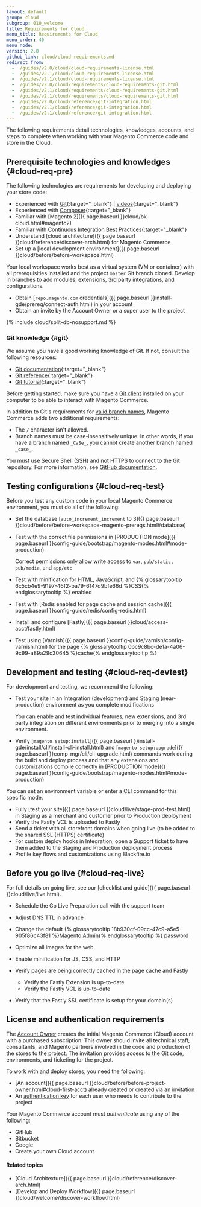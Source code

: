 ```yaml
---
layout: default
group: cloud
subgroup: 010_welcome
title: Requirements for Cloud
menu_title: Requirements for Cloud
menu_order: 40
menu_node:
version: 2.0
github_link: cloud/cloud-requirements.md
redirect from:
  -  /guides/v2.0/cloud/cloud-requirements-license.html
  -  /guides/v2.1/cloud/cloud-requirements-license.html
  -  /guides/v2.1/cloud/cloud-requirements-license.html
  -  /guides/v2.0/cloud/requirements/cloud-requirements-git.html
  -  /guides/v2.1/cloud/requirements/cloud-requirements-git.html
  -  /guides/v2.1/cloud/requirements/cloud-requirements-git.html
  -  /guides/v2.0/cloud/reference/git-integration.html
  -  /guides/v2.1/cloud/reference/git-integration.html
  -  /guides/v2.1/cloud/reference/git-integration.html
---
```


The following requirements detail technologies, knowledges, accounts, and steps to complete when working with your Magento Commerce code and store in the Cloud.

## Prerequisite technologies and knowledges {#cloud-req-pre}
The following technologies are requirements for developing and deploying your store code:

*	Experienced with [Git](https://git-scm.com/docs/user-manual.html){:target="_blank"} | [videos](https://git-scm.com/videos){:target="_blank"}
*	Experienced with [Composer](https://getcomposer.org/doc){:target="_blank"}
*	Familiar with [Magento 2]({{ page.baseurl }}cloud/bk-cloud.html#magento2)
*	Familiar with [Continuous Integration Best Practices](https://www.google.com/search?q=Continuous+Integration+Best+Practices){:target="_blank"}
*	Understand [cloud architecture]({{ page.baseurl }}cloud/reference/discover-arch.html) for Magento Commerce
*	Set up a [local development environment]({{ page.baseurl }}cloud/before/before-workspace.html)

  Your local workspace works best as a virtual system (VM or container) with all prerequisities installed and the project `master` Git branch cloned. Develop in branches to add modules, extensions, 3rd party integrations, and configurations.
*	Obtain [`repo.magento.com` credentials]({{ page.baseurl }}install-gde/prereq/connect-auth.html) in your account
*	Obtain an invite by the Account Owner or a super user to the project

{% include cloud/split-db-nosupport.md %}

### Git knowledge {#git}
We assume you have a good working knowledge of Git. If not, consult the following resources:

*	[Git documentation](https://git-scm.com/documentation){:target="_blank"}
*	[Git reference](https://git-scm.com/docs){:target="_blank"}
*	[Git tutorial](http://git-scm.com/docs/gittutorial){:target="_blank"}

Before getting started, make sure you have a <a href="https://git-scm.com/downloads" target="_blank">Git client</a> installed on your computer to be able to interact with Magento Commerce.

<div class="bs-callout bs-callout-info" id="info">
  <p>In addition to Git's requirements for <a href="https://www.kernel.org/pub/software/scm/git/docs/git-check-ref-format.html">valid branch names</a>, Magento Commerce adds two additional requirements:</p>
  <ul><li>The <code>/</code> character isn't allowed.</li>
  	<li>Branch names must be case-insensitively unique. In other words, if you have a branch named <code>_CaSe_</code>, you cannot create another branch named <code>_case_</code>.</li></ul>
</div>

You must use Secure Shell (SSH) and not HTTPS to connect to the Git repository. For more information, see <a href="https://help.github.com/articles/generating-an-ssh-key" target="_blank">GitHub documentation</a>.

## Testing configurations {#cloud-req-test}
Before you test any custom code in your local Magento Commerce environment, you must do all of the following:

*	Set the database [`auto_increment_increment` to 3]({{ page.baseurl }}cloud/before/before-workspace-magento-prereqs.html#database)
*	Test with the correct file permissions in [PRODUCTION mode]({{ page.baseurl }}config-guide/bootstrap/magento-modes.html#mode-production)

	Correct permissions only allow write access to `var`, `pub/static, pub/media`, and `app/etc`
*	Test with minification for HTML, JavaScript, and {% glossarytooltip 6c5cb4e9-9197-46f2-ba79-6147d9bfe66d %}CSS{% endglossarytooltip %} enabled
*	Test with [Redis enabled for page cache and session cache]({{ page.baseurl }}config-guide/redis/config-redis.html)
*	Install and configure [Fastly]({{ page.baseurl }}cloud/access-acct/fastly.html)
*	Test using [Varnish]({{ page.baseurl }}config-guide/varnish/config-varnish.html) for the page {% glossarytooltip 0bc9c8bc-de1a-4a06-9c99-a89a29c30645 %}cache{% endglossarytooltip %}

## Development and testing {#cloud-req-devtest}
For development and testing, we recommend the following:

*	Test your site in an Integration (development) and Staging (near-production) environment as you complete modifications

	You can enable and test individual features, new extensions, and 3rd party integration on different environments prior to merging into a single environment.
*	Verify [`magento setup:install`]({{ page.baseurl }}install-gde/install/cli/install-cli-install.html) and [`magento setup:upgrade`]({{ page.baseurl }}comp-mgr/cli/cli-upgrade.html) commands work during the build and deploy process and that any extensions and customizations compile correctly in [PRODUCTION mode]({{ page.baseurl }}config-guide/bootstrap/magento-modes.html#mode-production)

  You can set an environment variable or enter a CLI command for this specific mode.
*	Fully [test your site]({{ page.baseurl }}cloud/live/stage-prod-test.html) in Staging as a merchant and customer prior to Production deployment
*	Verify the Fastly VCL is uploaded to Fastly
*	Send a ticket with all storefront domains when going live (to be added to the shared SSL (HTTPS) certificate)
*	For custom deploy hooks in Integration, open a Support ticket to have them added to the Staging and Production deployment process
*	Profile key flows and customizations using Blackfire.io

## Before you go live {#cloud-req-live}
For full details on going live, see our [checklist and guide]({{ page.baseurl }}cloud/live/live.html).

*	Schedule the Go Live Preparation call with the support team
*	Adjust DNS TTL in advance
*	Change the default {% glossarytooltip 18b930cf-09cc-47c9-a5e5-905f86c43f81 %}Magento Admin{% endglossarytooltip %} password
*	Optimize all images for the web
*	Enable minification for JS, CSS, and HTTP
*	Verify pages are being correctly cached in the page cache and Fastly

	*	Verify the Fastly Extension is up-to-date
	*	Verify the Fastly VCL is up-to-date
*	Verify that the Fastly SSL certificate is setup for your domain(s)

## License and authentication requirements
The [Account Owner]({{page.baseurl}}cloud/before/before-project-owner.html) creates the initial Magento Commerce (Cloud) account with a purchased subscription. This owner should invite all technical staff, consultants, and Magento partners involved in the code and production of the stores to the project. The invitation provides access to the Git code, environments, and ticketing for the project.

To work with and deploy stores, you need the following:

*	[An account]({{ page.baseurl }}cloud/before/before-project-owner.html#cloud-first-acct) already created or created via an invitation
*	An [authentication key]({{page.baseurl}}cloud/before/before-project-owner.html#cloud-owner-keys) for each user who needs to contribute to the project

Your Magento Commerce account must *authenticate* using any of the following:

*	GitHub
*	Bitbucket
*	Google
*	Create your own Cloud account

#### Related topics
*	[Cloud Architexture]({{ page.baseurl }}cloud/reference/discover-arch.html)
*	[Develop and Deploy Workflow]({{ page.baseurl }}cloud/welcome/discover-workflow.html)
